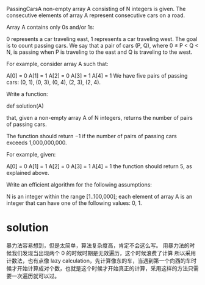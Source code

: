 PassingCarsA non-empty array A consisting of N integers is given. The consecutive elements of array A represent consecutive cars on a road.

Array A contains only 0s and/or 1s:

0 represents a car traveling east,
1 represents a car traveling west.
The goal is to count passing cars. We say that a pair of cars (P, Q), where 0 ≤ P < Q < N, is passing when P is traveling to the east and Q is traveling to the west.

For example, consider array A such that:

A[0] = 0
A[1] = 1
A[2] = 0
A[3] = 1
A[4] = 1
We have five pairs of passing cars: (0, 1), (0, 3), (0, 4), (2, 3), (2, 4).

Write a function:

def solution(A)

that, given a non-empty array A of N integers, returns the number of pairs of passing cars.

The function should return −1 if the number of pairs of passing cars exceeds 1,000,000,000.

For example, given:

A[0] = 0
A[1] = 1
A[2] = 0
A[3] = 1
A[4] = 1
the function should return 5, as explained above.

Write an efficient algorithm for the following assumptions:

N is an integer within the range [1..100,000];
each element of array A is an integer that can have one of the following values: 0, 1.

# solution

暴力法容易想到，但是太简单，算法复杂度高，肯定不会这么写。
用暴力法的时候我们发现当出现两个 0 的时候时期是无效遍历，这个时候浪费了计算
所以采用计数法，也有点像 lazy calculation，先计算像东的车，当遇到第一个向西的车时候才开始计算成对个数，也就是这个时候才开始真正的计算，采用这样的方法只需要一次遍历就可以过。
